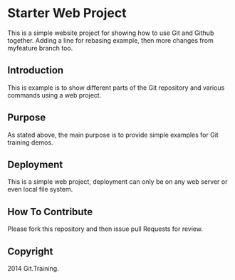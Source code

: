 # Starter Web Project

This is a simple website project for showing how to use Git and Github together. Adding a line for rebasing example, then more changes from myfeature branch too.

## Introduction

This is example is to show different parts of the Git repository and various commands using a web project.

## Purpose

As stated above, the main purpose is to provide simple examples for Git training demos.

## Deployment

This is a simple web project, deployment can only be on any web server or even local file system.

## How To Contribute

Please fork this repository and then issue pull Requests for review.


## Copyright

2014 Git.Training.